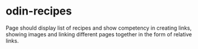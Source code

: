 # odin-recipes
Page should display list of recipes and show competency in creating links, showing images and linking different pages together in the form of relative links.